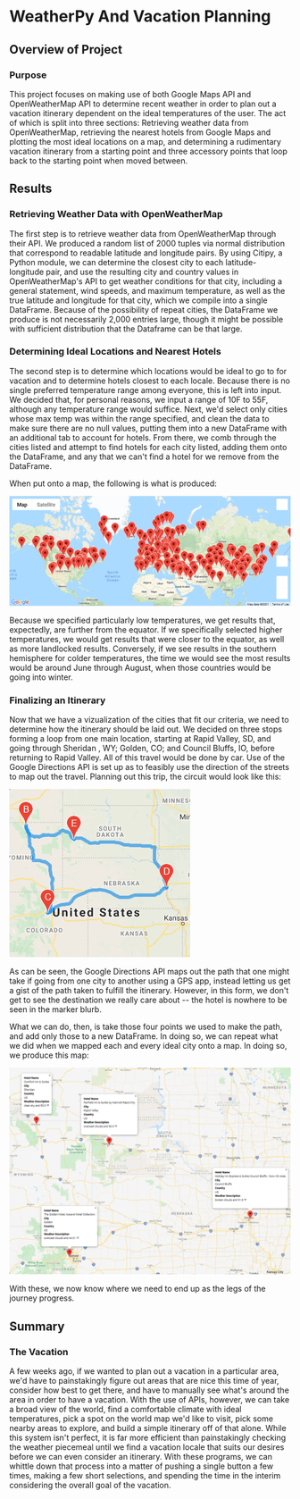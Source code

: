 # WeatherPy And Vacation Planning

## Overview of Project

### Purpose

This project focuses on making use of both Google Maps API and OpenWeatherMap API to determine recent weather in order to plan out a vacation itinerary dependent on the ideal temperatures of the user. The act of which is split into three sections: Retrieving weather data from OpenWeatherMap, retrieving the nearest hotels from Google Maps and plotting the most ideal locations on a map, and determining a rudimentary vacation itinerary from a starting point and three accessory points that loop back to the starting point when moved between.

## Results

### Retrieving Weather Data with OpenWeatherMap

The first step is to retrieve weather data from OpenWeatherMap through their API. We produced a random list of 2000 tuples via normal distribution that correspond to readable latitude and longitude pairs. By using Citipy, a Python module, we can determine the closest city to each latitude-longitude pair, and use the resulting city and country values in OpenWeatherMap's API to get weather conditions for that city, including a general statement, wind speeds, and maximum temperature, as well as the true latitude and longitude for that city, which we compile into a single DataFrame. Because of the possibility of repeat cities, the DataFrame we produce is not necessarily 2,000 entries large, though it might be possible with sufficient distribution that the Dataframe can be that large.

### Determining Ideal Locations and Nearest Hotels

The second step is to determine which locations would be ideal to go to for vacation and to determine hotels closest to each locale. Because there is no single preferred temperature range among everyone, this is left into input. We decided that, for personal reasons, we input a range of 10F to 55F, although any temperature range would suffice. Next, we'd select only cities whose max temp was within the range specified, and clean the data to make sure there are no null values, putting them into a new DataFrame with an additional tab to account for hotels. From there, we comb through the cities listed and attempt to find hotels for each city listed, adding them onto the DataFrame, and any that we can't find a hotel for we remove from the DataFrame.

When put onto a map, the following is what is produced:

![alt text](https://raw.githubusercontent.com/SirNancyTheNegative/World_Weather_Analysis/main/Vacation_Search/WeatherPy_vacation_map.png "The DataFrame's entries being put onto a world map")

Because we specified particularly low temperatures, we get results that, expectedly, are further from the equator. If we specifically selected higher temperatures, we would get results that were closer to the equator, as well as more landlocked results. Conversely, if we see results in the southern hemisphere for colder temperatures, the time we would see the most results would be around June through August, when those countries would be going into winter.

### Finalizing an Itinerary

Now that we have a vizualization of the cities that fit our criteria, we need to determine how the itinerary should be laid out. We decided on three stops forming a loop from one main location, starting at Rapid Valley, SD, and going through Sheridan , WY; Golden, CO; and Council Bluffs, IO, before returning to Rapid Valley. All of this travel would be done by car. Use of the Google Directions API is set up as to feasibly use the direction of the streets to map out the travel. Planning out this trip, the circuit would look like this:

![alt text](https://raw.githubusercontent.com/SirNancyTheNegative/World_Weather_Analysis/main/Vacation_Itinerary/WeatherPy_travel_map.png "A circuit starting from South Dakota, going through Wyoming, Colorado, Nebraska, and Iowa before returning to South Dakota")

As can be seen, the Google Directions API maps out the path that one might take if going from one city to another using a GPS app, instead letting us get a gist of the path taken to fulfill the itinerary. However, in this form, we don't get to see the destination we really care about -- the hotel is nowhere to be seen in the marker blurb.

What we can do, then, is take those four points we used to make the path, and add only those to a new DataFrame. In doing so, we can repeat what we did when we mapped each and every ideal city onto a map. In doing so, we produce this map:

![alt text](https://raw.githubusercontent.com/SirNancyTheNegative/World_Weather_Analysis/main/Vacation_Itinerary/WeatherPy_travel_map_markers.png "Our four destinations singled out on the map")

With these, we now know where we need to end up as the legs of the journey progress.

## Summary

### The Vacation

A few weeks ago, if we wanted to plan out a vacation in a particular area, we'd have to painstakingly figure out areas that are nice this time of year, consider how best to get there, and have to manually see what's around the area in order to have a vacation. With the use of APIs, however, we can take a broad view of the world, find a comfortable climate with ideal temperatures, pick a spot on the world map we'd like to visit, pick some nearby areas to explore, and build a simple itinerary off of that alone. While this system isn't perfect, it is far more efficient than painstakingly checking the weather piecemeal until we find a vacation locale that suits our desires before we can even consider an itinerary. With these programs, we can whittle down that process into a matter of pushing a single button a few times, making a few short selections, and spending the time in the interim considering the overall goal of the vacation.